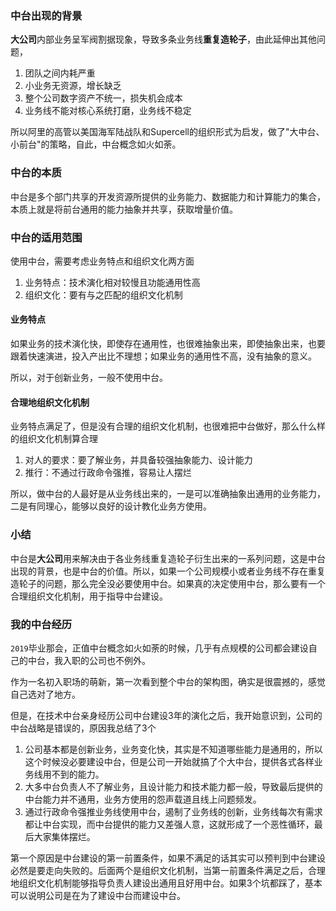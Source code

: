 ### 中台出现的背景
**大公司**内部业务呈军阀割据现象，导致多条业务线**重复造轮子**，由此延伸出其他问题，
1. 团队之间内耗严重
2. 小业务无资源，增长缺乏
3. 整个公司数字资产不统一，损失机会成本
4. 业务线不能对核心系统打磨，业务线不稳定

所以阿里的高管以美国海军陆战队和Supercell的组织形式为启发，做了"大中台、小前台"的策略，自此，中台概念如火如荼。

### 中台的本质
中台是多个部门共享的开发资源所提供的业务能力、数据能力和计算能力的集合，本质上就是将前台通用的能力抽象并共享，获取增量价值。

### 中台的适用范围
使用中台，需要考虑业务特点和组织文化两方面

1. 业务特点：技术演化相对较慢且功能通用性高
2. 组织文化：要有与之匹配的组织文化机制

#### 业务特点
如果业务的技术演化快，即使存在通用性，也很难抽象出来，即使抽象出来，也要跟着快速演进，投入产出比不理想；如果业务的通用性不高，没有抽象的意义。

所以，对于创新业务，一般不使用中台。

#### 合理地组织文化机制
业务特点满足了，但是没有合理的组织文化机制，也很难把中台做好，那么什么样的组织文化机制算合理

1. 对人的要求：要了解业务，并具备较强抽象能力、设计能力
2. 推行：不通过行政命令强推，容易让人摆烂

所以，做中台的人最好是从业务线出来的，一是可以准确抽象出通用的业务能力，二是有同理心，能够以良好的设计教化业务方使用。

### 小结
中台是**大公司**用来解决由于各业务线重复造轮子衍生出来的一系列问题，这是中台出现的背景，也是中台的价值。所以，如果一个公司规模小或者业务线不存在重复造轮子的问题，那么完全没必要使用中台。如果真的决定使用中台，那么要有一个合理组织文化机制，用于指导中台建设。

### 我的中台经历
`2019`毕业那会，正值中台概念如火如荼的时候，几乎有点规模的公司都会建设自己的中台，我入职的公司也不例外。

作为一名初入职场的萌新，第一次看到整个中台的架构图，确实是很震撼的，感觉自己选对了地方。

但是，在技术中台亲身经历公司中台建设3年的演化之后，我开始意识到，公司的中台战略是错误的，原因我总结了3个

1. 公司基本都是创新业务，业务变化快，其实是不知道哪些能力是通用的，所以这个时候没必要建设中台，但是公司一开始就搞了个大中台，提供各式各样业务线用不到的能力。
2. 大多中台负责人不了解业务，且设计能力和技术能力都一般，导致最后提供的中台能力并不通用，业务方使用的怨声载道且线上问题频发。
3. 通过行政命令强推业务线使用中台，遏制了业务线的创新，业务线每次有需求都让中台实现，而中台提供的能力又差强人意，这就形成了一个恶性循环，最后大家集体摆烂。

第一个原因是中台建设的第一前置条件，如果不满足的话其实可以预判到中台建设必然是要走向失败的。后面两个是组织文化机制，当第一前置条件满足之后，合理地组织文化机制能够指导负责人建设出通用且好用中台。如果3个坑都踩了，基本可以说明公司是在为了建设中台而建设中台。



